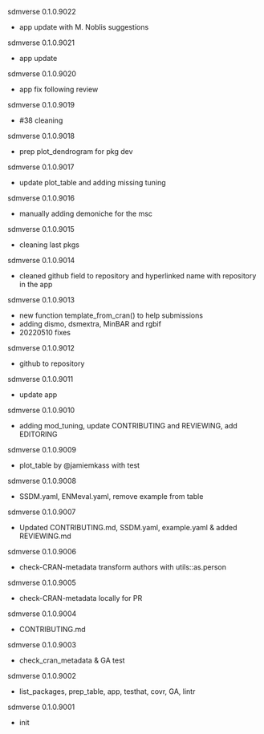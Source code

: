 sdmverse 0.1.0.9022

-   app update with M. Noblis suggestions

sdmverse 0.1.0.9021

-   app update

sdmverse 0.1.0.9020

-   app fix following review

sdmverse 0.1.0.9019

-   #38 cleaning

sdmverse 0.1.0.9018

-   prep plot_dendrogram for pkg dev

sdmverse 0.1.0.9017

-   update plot_table and adding missing tuning

sdmverse 0.1.0.9016

-   manually adding demoniche for the msc

sdmverse 0.1.0.9015

-   cleaning last pkgs

sdmverse 0.1.0.9014

-   cleaned github field to repository and hyperlinked name with repository in the app

sdmverse 0.1.0.9013

-   new function template_from_cran() to help submissions
-   adding dismo, dsmextra, MinBAR and rgbif
-   20220510 fixes

sdmverse 0.1.0.9012

-   github to repository

sdmverse 0.1.0.9011

-   update app

sdmverse 0.1.0.9010

-   adding mod_tuning, update CONTRIBUTING and REVIEWING, add EDITORING

sdmverse 0.1.0.9009

-   plot_table by @jamiemkass with test

sdmverse 0.1.0.9008

-   SSDM.yaml, ENMeval.yaml, remove example from table

sdmverse 0.1.0.9007

-   Updated CONTRIBUTING.md, SSDM.yaml, example.yaml & added REVIEWING.md

sdmverse 0.1.0.9006

-   check-CRAN-metadata transform authors with utils::as.person

sdmverse 0.1.0.9005

-   check-CRAN-metadata locally for PR

sdmverse 0.1.0.9004

-   CONTRIBUTING.md

sdmverse 0.1.0.9003

-   check_cran_metadata & GA test

sdmverse 0.1.0.9002

-   list_packages, prep_table, app, testhat, covr, GA, lintr

sdmverse 0.1.0.9001

-   init
